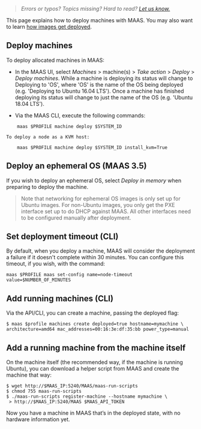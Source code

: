 > *Errors or typos? Topics missing? Hard to read? <a href="https://docs.google.com/forms/d/e/1FAIpQLScIt3ffetkaKW3gDv6FDk7CfUTNYP_HGmqQotSTtj2htKkVBw/viewform?usp=pp_url&entry.1739714854=https://maas.io/docs/deploying-machines-in-maas" target = "_blank">Let us know.</a>*

This page explains how to deploy machines with MAAS.  You may also want to learn [how images get deployed](/t/about-machines/6695).

## Deploy machines

To deploy allocated machines in MAAS:

* In the MAAS UI, select *Machines* > machine(s) > *Take action* > *Deploy* > *Deploy machines*. While a machine is deploying its status will change to Deploying to 'OS', where 'OS' is the name of the OS being deployed (e.g. 'Deploying to Ubuntu 16.04 LTS'). Once a machine has finished deploying its status will change to just the name of the OS (e.g. 'Ubuntu 18.04 LTS').

* Via the MAAS CLI, execute the following commands:

```nohighlight
    maas $PROFILE machine deploy $SYSTEM_ID
```
    
    To deploy a node as a KVM host:
    
```nohighlight
    maas $PROFILE machine deploy $SYSTEM_ID install_kvm=True
```

## Deploy an ephemeral OS (MAAS 3.5)

If you wish to deploy an ephemeral OS, select *Deploy in memory* when preparing to deploy the machine.

> Note that networking for ephemeral OS images is only set up for Ubuntu images. For non-Ubuntu images, you only get the PXE interface set up to do DHCP against MAAS. All other interfaces need to be configured manually after deployment.

## Set deployment timeout (CLI)

By default, when you deploy a machine, MAAS will consider the deployment a failure if it doesn't complete within 30 minutes. You can configure this timeout, if you wish, with the command:

```nohighlight
maas $PROFILE maas set-config name=node-timeout value=$NUMBER_OF_MINUTES
```

## Add running machines (CLI)

Via the API/CLI, you can create a machine, passing the deployed flag:

```nohighlight
$ maas $profile machines create deployed=true hostname=mymachine \   
architecture=amd64 mac_addresses=00:16:3e:df:35:bb power_type=manual
```

## Add a running machine from the machine itself

On the machine itself (the recommended way, if the machine is running Ubuntu), you can download a helper script from MAAS and create the machine that way:

```nohighlight
$ wget http://$MAAS_IP:5240/MAAS/maas-run-scripts
$ chmod 755 maas-run-scripts
$ ./maas-run-scripts register-machine --hostname mymachine \
 > http://$MAAS_IP:5240/MAAS $MAAS_API_TOKEN
```

Now you have a machine in MAAS that’s in the deployed state, with no hardware information yet.